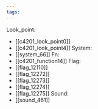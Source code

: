 ```yaml
---
tags:
---
```

Look_point:
- [[c4201_look_point0]]
- [[c4201_look_point4]]
System:
- [[system_66]]
Fn:
- [[c4201_function14]]
Flag:
- [[flag_12110]]
- [[flag_12272]]
- [[flag_12273]]
- [[flag_12274]]
- [[flag_12275]]
Sound:
- [[sound_461]]
